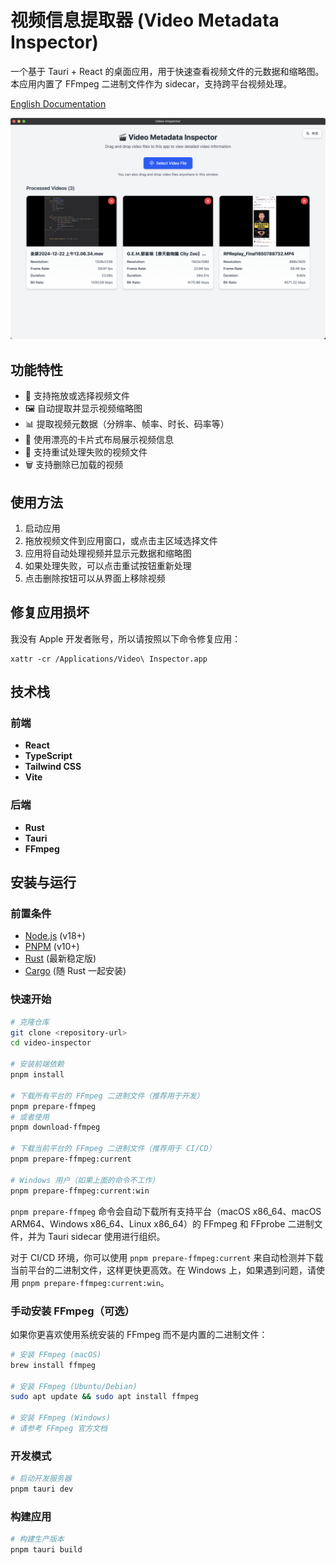 # 视频信息提取器 (Video Metadata Inspector)

一个基于 Tauri + React 的桌面应用，用于快速查看视频文件的元数据和缩略图。本应用内置了 FFmpeg 二进制文件作为 sidecar，支持跨平台视频处理。

[English Documentation](README.md)

![Preview](./imgs/preview.png)

## 功能特性

- 📁 支持拖放或选择视频文件
- 🖼️ 自动提取并显示视频缩略图
- 📊 提取视频元数据（分辨率、帧率、时长、码率等）
- 🎯 使用漂亮的卡片式布局展示视频信息
- 🔄 支持重试处理失败的视频文件
- 🗑️ 支持删除已加载的视频

## 使用方法

1. 启动应用
2. 拖放视频文件到应用窗口，或点击主区域选择文件
3. 应用将自动处理视频并显示元数据和缩略图
4. 如果处理失败，可以点击重试按钮重新处理
5. 点击删除按钮可以从界面上移除视频

## 修复应用损坏

我没有 Apple 开发者账号，所以请按照以下命令修复应用：

```shell
xattr -cr /Applications/Video\ Inspector.app
```

## 技术栈

### 前端

- **React**
- **TypeScript**
- **Tailwind CSS**
- **Vite**

### 后端

- **Rust**
- **Tauri**
- **FFmpeg**

## 安装与运行

### 前置条件

- [Node.js](https://nodejs.org/) (v18+)
- [PNPM](https://pnpm.io/) (v10+)
- [Rust](https://www.rust-lang.org/) (最新稳定版)
- [Cargo](https://doc.rust-lang.org/cargo/) (随 Rust 一起安装)

### 快速开始

```bash
# 克隆仓库
git clone <repository-url>
cd video-inspector

# 安装前端依赖
pnpm install

# 下载所有平台的 FFmpeg 二进制文件（推荐用于开发）
pnpm prepare-ffmpeg
# 或者使用
pnpm download-ffmpeg

# 下载当前平台的 FFmpeg 二进制文件（推荐用于 CI/CD）
pnpm prepare-ffmpeg:current

# Windows 用户（如果上面的命令不工作）
pnpm prepare-ffmpeg:current:win
```

`pnpm prepare-ffmpeg` 命令会自动下载所有支持平台（macOS x86_64、macOS ARM64、Windows x86_64、Linux x86_64）的 FFmpeg 和 FFprobe 二进制文件，并为 Tauri sidecar 使用进行组织。

对于 CI/CD 环境，你可以使用 `pnpm prepare-ffmpeg:current` 来自动检测并下载当前平台的二进制文件，这样更快更高效。在 Windows 上，如果遇到问题，请使用 `pnpm prepare-ffmpeg:current:win`。

### 手动安装 FFmpeg（可选）

如果你更喜欢使用系统安装的 FFmpeg 而不是内置的二进制文件：

```bash
# 安装 FFmpeg (macOS)
brew install ffmpeg

# 安装 FFmpeg (Ubuntu/Debian)
sudo apt update && sudo apt install ffmpeg

# 安装 FFmpeg (Windows)
# 请参考 FFmpeg 官方文档
```

### 开发模式

```bash
# 启动开发服务器
pnpm tauri dev
```

### 构建应用

```bash
# 构建生产版本
pnpm tauri build
```

